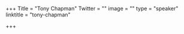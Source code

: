+++
Title = "Tony Chapman"
Twitter = ""
image = ""
type = "speaker"
linktitle = "tony-chapman"

+++


